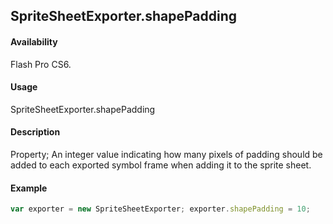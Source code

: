 ## SpriteSheetExporter.shapePadding

#### Availability

Flash Pro CS6.

#### Usage

SpriteSheetExporter.shapePadding

#### Description

Property; An integer value indicating how many pixels of padding should be added to each exported symbol frame when adding it to the sprite sheet.

#### Example

```javascript
var exporter = new SpriteSheetExporter; exporter.shapePadding = 10;

```
